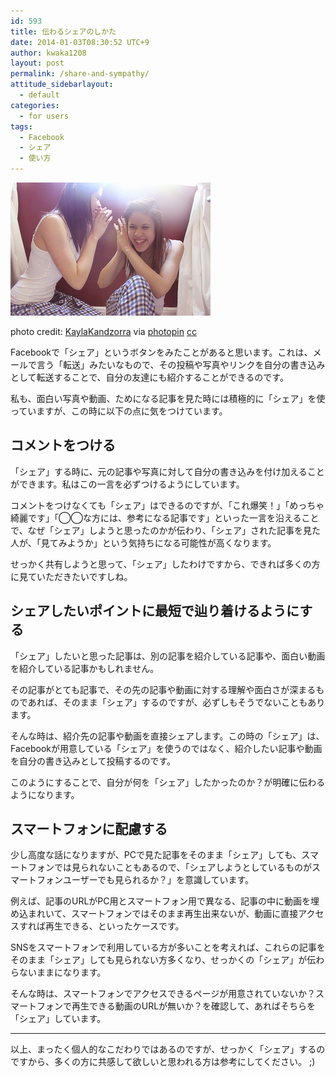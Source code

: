 ```yaml
---
id: 593
title: 伝わるシェアのしかた
date: 2014-01-03T08:30:52 UTC+9
author: kwaka1208
layout: post
permalink: /share-and-sympathy/
attitude_sidebarlayout:
  - default
categories:
  - for users
tags:
  - Facebook
  - シェア
  - 使い方
---
```

![伝える](/assets/images/2014/01/small__4561580590.jpg)

photo credit: [KaylaKandzorra](http://www.flickr.com/photos/calleephoto/4561580590/) via [photopin](http://photopin.com) [cc](http://creativecommons.org/licenses/by/2.0/)

Facebookで「シェア」というボタンをみたことがあると思います。これは、メールで言う「転送」みたいなもので、その投稿や写真やリンクを自分の書き込みとして転送することで、自分の友達にも紹介することができるのです。

私も、面白い写真や動画、ためになる記事を見た時には積極的に「シェア」を使っていますが、この時に以下の点に気をつけています。
## コメントをつける
「シェア」する時に、元の記事や写真に対して自分の書き込みを付け加えることができます。私はこの一言を必ずつけるようにしています。

コメントをつけなくても「シェア」はできるのですが、「これ爆笑！」「めっちゃ綺麗です」「◯◯な方には、参考になる記事です」といった一言を沿えることで、なぜ「シェア」しようと思ったのかが伝わり、「シェア」された記事を見た人が、「見てみようか」という気持ちになる可能性が高くなります。

せっかく共有しようと思って、「シェア」したわけですから、できれば多くの方に見ていただきたいですしね。
## シェアしたいポイントに最短で辿り着けるようにする
「シェア」したいと思った記事は、別の記事を紹介している記事や、面白い動画を紹介している記事かもしれません。

その記事がとても記事で、その先の記事や動画に対する理解や面白さが深まるものであれば、そのまま「シェア」するのですが、必ずしもそうでないこともあります。

そんな時は、紹介先の記事や動画を直接シェアします。この時の「シェア」は、Facebookが用意している「シェア」を使うのではなく、紹介したい記事や動画を自分の書き込みとして投稿するのです。

このようにすることで、自分が何を「シェア」したかったのか？が明確に伝わるようになります。
## スマートフォンに配慮する
少し高度な話になりますが、PCで見た記事をそのまま「シェア」しても、スマートフォンでは見られないこともあるので、「シェアしようとしているものがスマートフォンユーザーでも見られるか？」を意識しています。

例えば、記事のURLがPC用とスマートフォン用で異なる、記事の中に動画を埋め込まれいて、スマートフォンではそのまま再生出来ないが、動画に直接アクセスすれば再生できる、といったケースです。

SNSをスマートフォンで利用している方が多いことを考えれば、これらの記事をそのまま「シェア」しても見られない方多くなり、せっかくの「シェア」が伝わらないままになります。

そんな時は、スマートフォンでアクセスできるページが用意されていないか？スマートフォンで再生できる動画のURLが無いか？を確認して、あればそちらを「シェア」しています。
- - -
以上、まったく個人的なこだわりではあるのですが、せっかく「シェア」するのですから、多くの方に共感して欲しいと思われる方は参考にしてください。 ;)